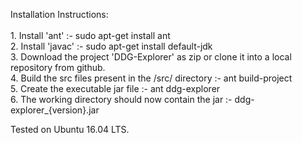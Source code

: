 Installation Instructions:<br/><br/>
      1. Install 'ant' :- sudo apt-get install ant<br/>
      2. Install 'javac' :- sudo apt-get install default-jdk<br/>
      3. Download the project 'DDG-Explorer' as zip or clone it into a local repository from github.<br/>
      4. Build the src files present in the /src/ directory :- ant build-project<br/>
      5. Create the executable jar file :- ant ddg-explorer<br/>
      6. The working directory should now contain the jar :- ddg-explorer_{version}.jar<br/>

Tested on Ubuntu 16.04 LTS.
